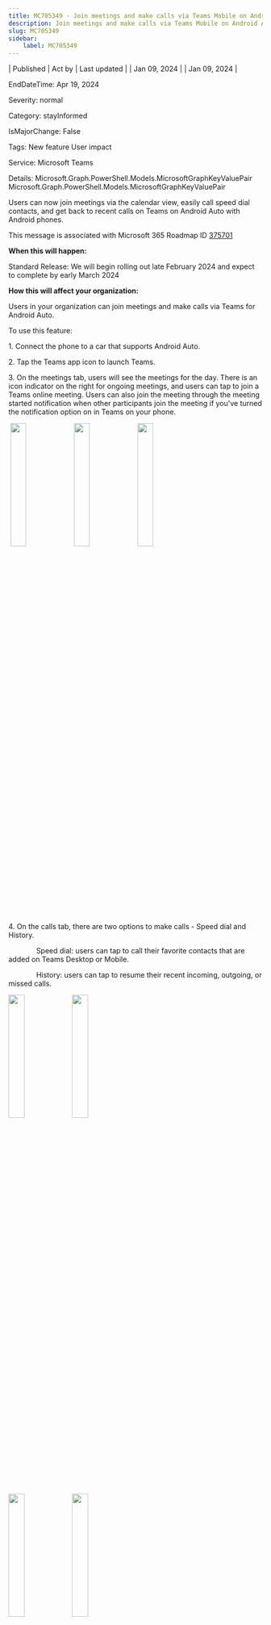 ```yaml
---
title: MC705349 - Join meetings and make calls via Teams Mobile on Android Auto
description: Join meetings and make calls via Teams Mobile on Android Auto
slug: MC705349
sidebar:
    label: MC705349
---
```


| Published | Act by | Last updated |
| Jan 09, 2024 |  | Jan 09, 2024 |

EndDateTime: Apr 19, 2024

Severity: normal

Category: stayInformed

IsMajorChange: False

Tags: New feature User impact

Service: Microsoft Teams

Details: Microsoft.Graph.PowerShell.Models.MicrosoftGraphKeyValuePair Microsoft.Graph.PowerShell.Models.MicrosoftGraphKeyValuePair

<p style="">Users can now join meetings via the calendar view, easily call speed dial contacts, and get back to recent calls on Teams on Android Auto with Android phones.</p>
<p>This message is associated with Microsoft 365 Roadmap ID <a href="https://www.microsoft.com/microsoft-365/roadmap?filters=&amp;searchterms=375701" target="_blank">375701</a></p>
<p><b>When this will happen:</b></p>

<p>Standard Release: We will begin rolling out late February 2024 and expect to complete by early March 2024</p>

<p><b>How this will affect your organization:</b></p>

<p>Users in your organization can join meetings and make calls via Teams for Android Auto.</p><p>To use this feature:</p><p>1. Connect the phone to a car that supports Android Auto.</p><p>2. Tap the Teams app icon to launch Teams.</p><p>3. On the meetings tab, users will see the meetings for the day. There is an icon indicator on the right for ongoing meetings, and users can tap to join a Teams online meeting. Users can also join the meeting through the meeting started notification when other participants join the meeting if you've turned the notification option on in Teams on your phone.</p><p>&nbsp;<img src="https://img-prod-cms-rt-microsoft-com.akamaized.net/cms/api/am/imageFileData/RW1gm68?ver=2729" style="width: 25%;"><img src="https://img-prod-cms-rt-microsoft-com.akamaized.net/cms/api/am/imageFileData/RW1geEN?ver=fade" style="width: 25%;"><img src="https://img-prod-cms-rt-microsoft-com.akamaized.net/cms/api/am/imageFileData/RW1gjzi?ver=d502" style="width: 25%;"></p><p>4. On the calls tab, there are two options to make calls - Speed dial and History.</p><p>&nbsp; &nbsp; &nbsp; &nbsp; &nbsp; &nbsp; &nbsp; Speed dial: users can tap to call their favorite contacts that are added on Teams Desktop or Mobile.</p><p>&nbsp; &nbsp; &nbsp; &nbsp; &nbsp; &nbsp; &nbsp; History: users can tap to resume their recent incoming, outgoing, or missed calls.</p><p><img src="https://img-prod-cms-rt-microsoft-com.akamaized.net/cms/api/am/imageFileData/RW1geEK?ver=d6c6" style="width: 25%;"><img src="https://img-prod-cms-rt-microsoft-com.akamaized.net/cms/api/am/imageFileData/RW1gm60?ver=9361" style="width: 25%;"></p><p><img src="https://img-prod-cms-rt-microsoft-com.akamaized.net/cms/api/am/imageFileData/RW1gm5X?ver=bbd8" style="width: 25%;"><img src="https://img-prod-cms-rt-microsoft-com.akamaized.net/cms/api/am/imageFileData/RW1geEH?ver=6830" style="width: 25%;"><br></p><p>Known limitations:</p><ul><li>This feature is only available for Android phones running Android U.</li><li>If Teams is installed in a Work Profile, users will not be able to use it until Android Auto supports Work Profile.</li><li>Support for Xiaomi devices will come in a future update.</li></ul>
<p><b>What you need to do to prepare:</b></p>
<p>There is no action needed to prepare for this change. You may want to notify your users about this change and update any relevant documentation as appropriate.</p>

## Further reading
